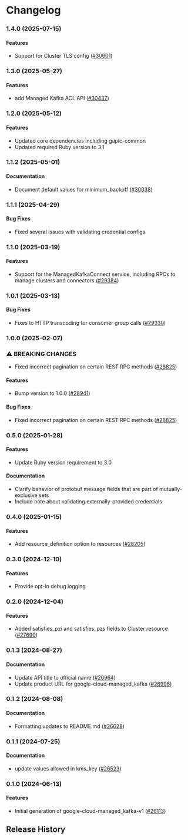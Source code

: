# Changelog

### 1.4.0 (2025-07-15)

#### Features

* Support for Cluster TLS config ([#30601](https://github.com/googleapis/google-cloud-ruby/issues/30601)) 

### 1.3.0 (2025-05-27)

#### Features

* add Managed Kafka ACL API ([#30437](https://github.com/googleapis/google-cloud-ruby/issues/30437)) 

### 1.2.0 (2025-05-12)

#### Features

* Updated core dependencies including gapic-common 
* Updated required Ruby version to 3.1 

### 1.1.2 (2025-05-01)

#### Documentation

* Document default values for minimum_backoff ([#30038](https://github.com/googleapis/google-cloud-ruby/issues/30038)) 

### 1.1.1 (2025-04-29)

#### Bug Fixes

* Fixed several issues with validating credential configs 

### 1.1.0 (2025-03-19)

#### Features

* Support for the ManagedKafkaConnect service, including RPCs to manage clusters and connectors ([#29384](https://github.com/googleapis/google-cloud-ruby/issues/29384)) 

### 1.0.1 (2025-03-13)

#### Bug Fixes

* Fixes to HTTP transcoding for consumer group calls ([#29330](https://github.com/googleapis/google-cloud-ruby/issues/29330)) 

### 1.0.0 (2025-02-07)

### ⚠ BREAKING CHANGES

* Fixed incorrect pagination on certain REST RPC methods ([#28825](https://github.com/googleapis/google-cloud-ruby/issues/28825))

#### Features

* Bump version to 1.0.0 ([#28941](https://github.com/googleapis/google-cloud-ruby/issues/28941)) 
#### Bug Fixes

* Fixed incorrect pagination on certain REST RPC methods ([#28825](https://github.com/googleapis/google-cloud-ruby/issues/28825)) 

### 0.5.0 (2025-01-28)

#### Features

* Update Ruby version requirement to 3.0 
#### Documentation

* Clarify behavior of protobuf message fields that are part of mutually-exclusive sets 
* Include note about validating externally-provided credentials 

### 0.4.0 (2025-01-15)

#### Features

* Add resource_definition option to resources ([#28205](https://github.com/googleapis/google-cloud-ruby/issues/28205)) 

### 0.3.0 (2024-12-10)

#### Features

* Provide opt-in debug logging 

### 0.2.0 (2024-12-04)

#### Features

* Added satisfies_pzi and satisfies_pzs fields to Cluster resource ([#27690](https://github.com/googleapis/google-cloud-ruby/issues/27690)) 

### 0.1.3 (2024-08-27)

#### Documentation

* Update API title to official name ([#26964](https://github.com/googleapis/google-cloud-ruby/issues/26964)) 
* Update product URL for google-cloud-managed_kafka ([#26996](https://github.com/googleapis/google-cloud-ruby/issues/26996)) 

### 0.1.2 (2024-08-08)

#### Documentation

* Formatting updates to README.md ([#26628](https://github.com/googleapis/google-cloud-ruby/issues/26628)) 

### 0.1.1 (2024-07-25)

#### Documentation

* update values allowed in kms_key ([#26523](https://github.com/googleapis/google-cloud-ruby/issues/26523)) 

### 0.1.0 (2024-06-13)

#### Features

* Initial generation of google-cloud-managed_kafka-v1 ([#26113](https://github.com/googleapis/google-cloud-ruby/issues/26113)) 

## Release History

